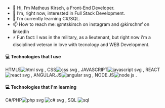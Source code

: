 - 👋 Hi, I’m Matheus Kirsch, a Front-End Developer.
- 👀 I’m, right now, interested in Full Stack Development.
- 🌱 I’m currently learning C#/SQL.
- 📫 How to reach me: @mtskirsch on instagram and @kirschmf on linkedIn
- ⚡ Fun fact: I was in the military, as a lieutenant, but right now i'm a disciplined veteran in love with tecnology and WEB Development.

#### 💻 Technologies that I use
HTML5![html svg](https://github.com/user-attachments/assets/dfc043a9-1834-4c6d-8d3e-0a45437398d2)
, CSS![css svg](https://github.com/user-attachments/assets/91e1e337-1389-426d-b83e-4237db87eeb1)
, JAVASCRIPT![javascript svg](https://github.com/user-attachments/assets/bfc1f2e4-dc9c-44bc-9e07-f94a9e74684c)
, REACT![react svg](https://github.com/user-attachments/assets/c248182b-223d-4f60-b184-9c05c96766af)
, ANGULAR.JS![angular svg](https://github.com/user-attachments/assets/4ec7bae9-b3cf-4ba2-9034-64165a11e9fe)
, NODE.JS![node js](https://github.com/user-attachments/assets/cb161144-36c5-4ed0-a07d-d248f187a0fa)
.

#### 💻 Technologies that I'm learning
C#/PHP![php svg](https://github.com/user-attachments/assets/ed7caf55-28fd-4788-83fd-0e7340cd07c7)
![c# svg](https://github.com/user-attachments/assets/9e0e76a6-2e9b-4f7d-a77d-76f41b933465)
, SQL
![sql](https://github.com/user-attachments/assets/35a2958d-488a-45ed-876d-5a3fd17b53c7)
